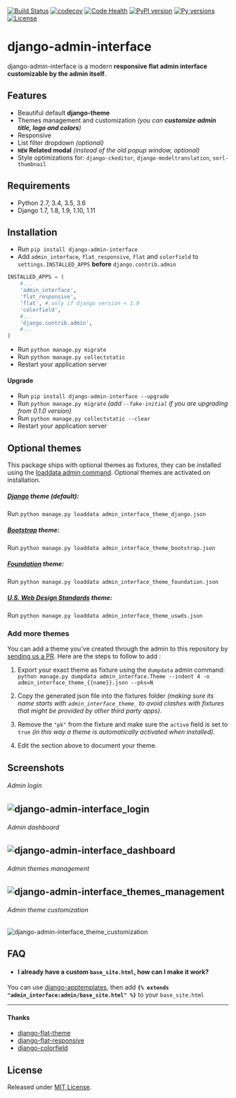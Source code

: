 [![Build Status](https://travis-ci.org/fabiocaccamo/django-admin-interface.svg?branch=master)](https://travis-ci.org/fabiocaccamo/django-admin-interface)
[![codecov](https://codecov.io/gh/fabiocaccamo/django-admin-interface/branch/master/graph/badge.svg)](https://codecov.io/gh/fabiocaccamo/django-admin-interface)
[![Code Health](https://landscape.io/github/fabiocaccamo/django-admin-interface/master/landscape.svg?style=flat)](https://landscape.io/github/fabiocaccamo/django-admin-interface/master)
[![PyPI version](https://badge.fury.io/py/django-admin-interface.svg)](https://badge.fury.io/py/django-admin-interface)
[![Py versions](https://img.shields.io/pypi/pyversions/django-admin-interface.svg)](https://img.shields.io/pypi/pyversions/django-admin-interface.svg)
[![License](https://img.shields.io/pypi/l/django-admin-interface.svg)](https://img.shields.io/pypi/l/django-admin-interface.svg)

# django-admin-interface
django-admin-interface is a modern **responsive flat admin interface customizable by the admin itself**.

## Features
- Beautiful default **django-theme**
- Themes management and customization *(you can **customize admin title, logo and colors**)*
- Responsive
- List filter dropdown *(optional)*
- **`NEW`** **Related modal** *(instead of the old popup window, optional)*
- Style optimizations for: `django-ckeditor`, `django-modeltranslation`, `sorl-thumbnail`

## Requirements
- Python 2.7, 3.4, 3.5, 3.6
- Django 1.7, 1.8, 1.9, 1.10, 1.11

## Installation
- Run `pip install django-admin-interface`
- Add `admin_interface`, `flat_responsive`, `flat` and `colorfield` to `settings.INSTALLED_APPS` **before** `django.contrib.admin`
```python
INSTALLED_APPS = (
    #...
    'admin_interface',
    'flat_responsive',
    'flat', # only if django version < 1.9
    'colorfield',
    #...
    'django.contrib.admin',
    #...
)
```
- Run ``python manage.py migrate``
- Run ``python manage.py collectstatic``
- Restart your application server

#### Upgrade
- Run `pip install django-admin-interface --upgrade`
- Run ``python manage.py migrate`` *(add ``--fake-initial`` if you are upgrading from 0.1.0 version)*
- Run ``python manage.py collectstatic --clear``
- Restart your application server

## Optional themes
This package ships with optional themes as fixtures, they can be installed using the [loaddata admin command](https://docs.djangoproject.com/en/1.11/ref/django-admin/#django-admin-loaddata). Optional themes are activated on installation.

##### [Django](https://www.djangoproject.com/) theme (default):
Run ``python manage.py loaddata admin_interface_theme_django.json``

##### [Bootstrap](http://getbootstrap.com/) theme: 
Run ``python manage.py loaddata admin_interface_theme_bootstrap.json``

##### [Foundation](http://foundation.zurb.com/) theme: 
Run ``python manage.py loaddata admin_interface_theme_foundation.json``

##### [U.S. Web Design Standards](https://standards.usa.gov/) theme:
Run ``python manage.py loaddata admin_interface_theme_uswds.json``

### Add more themes
You can add a theme you've created through the admin to this repository by [sending us a PR](http://makeapullrequest.com/). Here are the steps to follow to add :

1. Export your exact theme as fixture using the `dumpdata` admin command: 
``python manage.py dumpdata admin_interface.Theme --indent 4 -o admin_interface_theme_{{name}}.json --pks=N``

2. Copy the generated json file into the fixtures folder *(making sure its name starts with `admin_interface_theme_` to avoid clashes with fixtures that might be provided by other third party apps)*.

3. Remove the `"pk"` from the fixture and make sure the `active` field is set to `true` *(in this way a theme is automatically activated when installed)*.

4. Edit the section above to document your theme.

## Screenshots
###### Admin login
![django-admin-interface_login](https://cloud.githubusercontent.com/assets/1035294/11240233/55c8d4ba-8df1-11e5-9568-00fdc987ede8.gif)
---
###### Admin dashboard
![django-admin-interface_dashboard](https://cloud.githubusercontent.com/assets/1035294/11240239/627c0362-8df1-11e5-81fa-216366a5d8da.gif)
---
###### Admin themes management
![django-admin-interface_themes_management](https://cloud.githubusercontent.com/assets/1035294/11240245/6cd1c342-8df1-11e5-928b-f22217474d3d.gif)
---
###### Admin theme customization
![django-admin-interface_theme_customization](https://cloud.githubusercontent.com/assets/1035294/11240250/7350d942-8df1-11e5-9b28-f2f54c333cdc.gif)

## FAQ
- #### I already have a custom `base_site.html`, how can I make it work?

You can use [django-apptemplates](https://github.com/bittner/django-apptemplates), then add **`{% extends "admin_interface:admin/base_site.html" %}`** to your `base_site.html`

---
#### Thanks
- [django-flat-theme](https://github.com/elky/django-flat-theme/)
- [django-flat-responsive](https://github.com/elky/django-flat-responsive)
- [django-colorfield](https://github.com/jaredly/django-colorfield/)

## License
Released under [MIT License](LICENSE).
